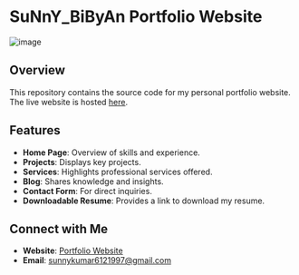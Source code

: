 # SuNnY_BiByAn Portfolio Website
![image](https://github.com/HunnYCodes/SuNnY_BiByAn_Portfolio_website/assets/107302824/3ca367b0-e990-4349-88c0-5f83c9a2e0de)
## Overview
This repository contains the source code for my personal portfolio website. The live website is hosted [here](https://cool-twilight-76b2b9.netlify.app/).

## Features
- **Home Page**: Overview of skills and experience.
- **Projects**: Displays key projects.
- **Services**: Highlights professional services offered.
- **Blog**: Shares knowledge and insights.
- **Contact Form**: For direct inquiries.
- **Downloadable Resume**: Provides a link to download my resume.

## Connect with Me
- **Website**: [Portfolio Website](https://cool-twilight-76b2b9.netlify.app/)
- **Email**: [sunnykumar6121997@gmail.com](mailto:sunnykumar6121997@gmail.com)
